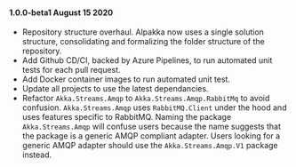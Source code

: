 #### 1.0.0-beta1 August 15 2020 ####

- Repository structure overhaul. Alpakka now uses a single solution structure, consolidating and formalizing the folder structure of the repository.
- Add Github CD/CI, backed by Azure Pipelines, to run automated unit tests for each pull request.
- Add Docker container images to run automated unit test.
- Update all projects to use the latest dependancies.
- Refactor `Akka.Streams.Amqp` to `Akka.Streams.Amqp.RabbitMq` to avoid confusion. `Akka.Streams.Amqp` uses `RabbitMQ.Client` under the hood and uses features specific to RabbitMQ. Naming the package `Akka.Streams.Amqp` will confuse users because the name suggests that the package is a generic AMQP compliant adapter. Users looking for a generic AMQP adapter should use the `Akka.Streams.Amqp.V1` package instead.
